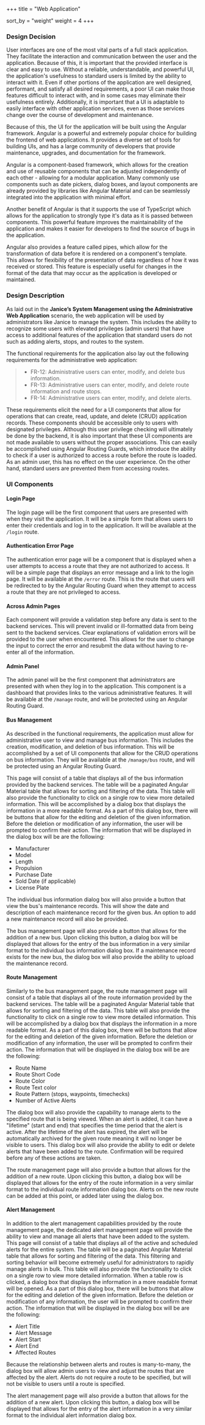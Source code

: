 +++
title = "Web Application"

sort_by = "weight"
weight = 4
+++

### Design Decision

User interfaces are one of the most vital parts of a full stack application.
They facilitate the interaction and communication between the user and the application.
Because of this, it is important that the provided interface is clear and easy to use.
Without a reliable, understandable, and powerful UI, the application's usefulness to standard users
is limited by the ability to interact with it. Even if other portions of the application are
well designed, performant, and satisfy all desired requirements, a poor UI can make those features
difficult to interact with, and in some cases may eliminate their usefulness entirely. Additionally,
it is important that a UI is adaptable to easily interface with other application services, even
as those services change over the course of development and maintenance.

Because of this, the UI for the application will be built using the Angular framework. Angular
is a powerful and extremely popular choice for building the frontend of web applications. It
provides a diverse set of tools for building UIs, and has a large community of developers that
provide maintenance, upgrades, and documentation for the framework.

Angular is a component-based framework, which allows for the creation and use of reusable
components that can be adjusted independently of each other - allowing for a modular application.
Many commonly use components such as date pickers, dialog boxes, and layout components are already
provided by libraries like Angular Material and can be seamlessly integrated into the application
with minimal effort.

Another benefit of Angular is that it supports the use of TypeScript which allows for the
application to strongly type it's data as it is passed between components. This powerful feature
improves the maintainability of the application and makes it easier for developers to find the source
of bugs in the application.

Angular also provides a feature called pipes, which allow for the transformation of data before it
is rendered on a component's template. This allows for flexibility of the presentation of data
regardless of how it was received or stored. This feature is especially useful for changes in the
format of the data that may occur as the application is developed or maintained.

### Design Description

As laid out in the __Janice’s System Management using the Administrative Web Application__ scenario,
the web application will be used by administrators like Janice to manage the system. This includes
the ability to recognize some users with elevated privileges (admin users) that have access to
additional features of the application that standard users do not such as adding alerts, stops,
and routes to the system.

The functional requirements for the application also lay out the following requirements for the
administrative web application:
> - FR-12: Administrative users can enter, modify, and delete bus information.
> - FR-13: Administrative users can enter, modify, and delete route information and route stops.
> - FR-14: Administrative users can enter, modify, and delete alerts.

These requirements elicit the need for a UI components that allow for operations that can create, read,
update, and delete (CRUD) application records. These components should be accessible only to users
with designated privileges. Although this user privilege checking will ultimately be done by the backend, it
is also important that these UI components are not made available to users without the proper associations.
This can easily be accomplished using Angular Routing Guards, which introduce the ability to check
if a user is authorized to access a route before the route is loaded. As an admin user, this has
no effect on the user experience. On the other hand, standard users are prevented them from accessing routes.

### UI Components

#### Login Page

The login page will be the first component that users are presented with when they visit the application.
It will be a simple form that allows users to enter their credentials and log in to the application.
It will be available at the `/login` route.

#### Authentication Error Page

The authentication error page will be a component that is displayed when a user attempts to access
a route that they are not authorized to access. It will be a simple page that displays an error message
and a link to the login page. It will be available at the `/error` route. This is the route that users
will be redirected to by the Angular Routing Guard when they attempt to access a route that they are
not privileged to access.

#### Across Admin Pages

Each component will provide a validation step before any data is sent to the backend services. This will
prevent invalid or ill-formatted data from being sent to the backend services. Clear explanations of
validation errors will be provided to the user when encountered. This allows for the user to change the input
to correct the error and resubmit the data without having to re-enter all of the information.

#### Admin Panel

The admin panel will be the first component that administrators are presented with when they log in
to the application. This component is a dashboard that provides links to the various administrative
features. It will be available at the `/manage` route, and will be protected using an Angular Routing Guard.

#### Bus Management

As described in the functional requirements, the application must allow for administrative user to view
and manage bus information. This includes the creation, modification, and deletion of bus information.
This will be accomplished by a set of UI components that allow for the CRUD operations on bus information.
They will be available at the `/manage/bus` route, and will be protected using an Angular Routing Guard.

This page will consist of a table that displays all of the bus information provided by the backend services.
The table will be a paginated Angular Material table that allows for sorting and filtering of the data.
This table will also provide the functionality to click on a single row to view more detailed information.
This will be accomplished by a dialog box that displays the information in a more readable format.
As a part of this dialog box, there will be buttons that allow for the editing and deletion of the given information.
Before the deletion or modification of any information, the user will be prompted to confirm their action.
The information that will be displayed in the dialog box will be are the following:
- Manufacturer
- Model
- Length
- Propulsion
- Purchase Date
- Sold Date (if applicable)
- License Plate

The individual bus information dialog box will also provide a button that view the bus's maintenance records.
This will show the date and description of each maintenance record for the given bus. An option to add a new
maintenance record will also be provided.

The bus management page will also provide a button that allows for the addition of a new bus.
Upon clicking this button, a dialog box will be displayed that allows for the entry of the bus information
in a very similar format to the individual bus information dialog box. If a maintenance record exists for
the new bus, the dialog box will also provide the ability to upload the maintenance record.

#### Route Management

Similarly to the bus management page, the route management page will consist of a table that displays all of
the route information provided by the backend services. The table will be a paginated Angular Material table
that allows for sorting and filtering of the data. This table will also provide the functionality to click on
a single row to view more detailed information. This will be accomplished by a dialog box that displays the
information in a more readable format. As a part of this dialog box, there will be buttons that allow for the
editing and deletion of the given information. Before the deletion or modification of any information, the user
will be prompted to confirm their action. The information that will be displayed in the dialog box will be are
the following:
- Route Name
- Route Short Code
- Route Color
- Route Text color
- Route Pattern (stops, waypoints, timechecks)
- Number of Active Alerts

The dialog box will also provide the capability to manage alerts to the specified route that is being viewed.
When an alert is added, it can have a "lifetime" (start and end) that specifies the time period that the alert is active.
After the lifetime of the alert has expired, the alert will be automatically archived for the given route
meaning it will no longer be visible to users. This dialog box will also provide the ability to edit or delete
alerts that have been added to the route. Confirmation will be required before any of these actions are taken.

The route management page will also provide a button that allows for the addition of a new route.
Upon clicking this button, a dialog box will be displayed that allows for the entry of the route information
in a very similar format to the individual route information dialog box. Alerts on the new route can
be added at this point, or added later using the dialog box.

#### Alert Management

In addition to the alert management capabilities provided by the route management page, the dedicated
alert management page will provide the ability to view and manage all alerts that have been added to the system.
This page will consist of a table that displays all of the active and scheduled alerts for the entire system.
The table will be a paginated Angular Material table that allows for sorting and filtering of the data.
This filtering and sorting behavior will become extremely useful for administrators to rapidly manage alerts
in bulk. This table will also provide the functionality to click on a single row to view more detailed information.
When a table row is clicked, a dialog box that displays the information in a more readable format will be opened.
As a part of this dialog box, there will be buttons that allow for the editing and deletion of the given information.
Before the deletion or modification of any information, the user will be prompted to confirm their action.
The information that will be displayed in the dialog box will be are the following:
- Alert Title
- Alert Message
- Alert Start
- Alert End
- Affected Routes

Because the relationship between alerts and routes is many-to-many, the dialog box will allow admin users
to view and adjust the routes that are affected by the alert. Alerts do not require a route to be specified,
but will not be visible to users until a route is specified.

The alert management page will also provide a button that allows for the addition of a new alert.
Upon clicking this button, a dialog box will be displayed that allows for the entry of the alert information
in a very similar format to the individual alert information dialog box.
